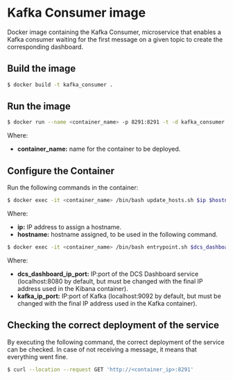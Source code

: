 # Kafka Consumer image

Docker image containing the Kafka Consumer, microservice that enables a Kafka consumer waiting for the first message on a given topic to create the corresponding dashboard.

## Build the image

```sh
$ docker build -t kafka_consumer .
```

## Run the image

```sh
$ docker run --name <container_name> -p 8291:8291 -t -d kafka_consumer
```

Where:

* **container_name:** name for the container to be deployed.

## Configure the Container

Run the following commands in the container:

```sh
$ docker exec -it <container_name> /bin/bash update_hosts.sh $ip $hostname
```

Where:

* **ip:** IP address to assign a hostname.
* **hostname:** hostname assigned, to be used in the following command.

```sh
$ docker exec -it <container_name> /bin/bash entrypoint.sh $dcs_dashboard_ip_port $kafka_ip_port
```

Where:

* **dcs_dashboard_ip_port:** IP:port of the DCS Dashboard service (localhost:8080 by default, but must be changed with the final IP address used in the Kibana container).
* **kafka_ip_port:** IP:port of Kafka (localhost:9092 by default, but must be changed with the final IP address used in the Kafka container).

## Checking the correct deployment of the service

By executing the following command, the correct deployment of the service can be checked. In case of not receiving a message, it means that everything went fine.

```sh
$ curl --location --request GET 'http://<container_ip>:8291'
```
